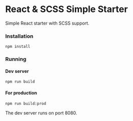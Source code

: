 # React & SCSS Simple Starter

Simple React starter with SCSS support.

### Installation
```
npm install
```
### Running

#### Dev server
```
npm run build
```
#### For production
```
npm run build:prod
```
The dev server runs on port 8080.
